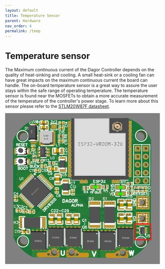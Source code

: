 ```yaml
---
layout: default
title: Temperature Sensor
parent: Hardware
nav_order: 4
permalink: /temp
---
```


# Temperature sensor

The Maximum continuous current of the Dagor Controller depends on the quality of heat-sinking and cooling. A small heat-sink or a cooling fan can have great impacts on the maximum continuous current the board can handle. The on-board temperature sensor is a great way to assure the user stays within the safe range of operating temperature. The temperature sensor is found near the MOSFETs to obtain a more accurate measurement of the temperature of the controller's power stage. To learn more about this sensor please refer to the [STLM20W87F datasheet](https://datasheet.lcsc.com/szlcsc/1810010411_STMicroelectronics-STLM20W87F_C129796.pdf).

![temp_sensor_dagor](Images/temp_sensor_dagor.png)
